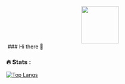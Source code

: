 <div id="header" align="center">
  <img src="https://media.discordapp.net/attachments/1132853125716394065/1133288646590595132/image0.gif" width="100"/>
</div>
<img src="https://komarev.com/ghpvc/?username=Krane11&style=flat-square&color=blue" alt=""/>
### Hi there 👋

### :fire: Stats :
[![Top Langs](https://github-readme-stats.vercel.app/api/top-langs/?Krane11&layout=compact&theme=vision-friendly-dark)](https://github.com/anuraghazra/github-readme-stats)

<!--
**Krane11/Krane11** is a ✨ _special_ ✨ repository because its `README.md` (this file) appears on your GitHub profile.

Here are some ideas to get you started:

- 🔭 I’m currently working on ...
- 🌱 I’m currently learning ...
- 👯 I’m looking to collaborate on ...
- 🤔 I’m looking for help with ...
- 💬 Ask me about ...
- 📫 How to reach me: ...
- 😄 Pronouns: ...
- ⚡ Fun fact: ...
-->
